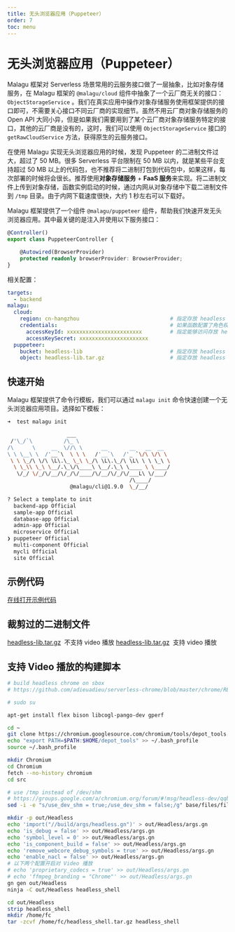 ```yaml
---
title: 无头浏览器应用（Puppeteer）
order: 7
toc: menu
---
```


# 无头浏览器应用（Puppeteer）

Malagu 框架对 Serverless 场景常用的云服务接口做了一层抽象，比如对象存储服务，在 Malagu 框架的 `@malagu/cloud` 组件中抽象了一个云厂商无关的接口： `ObjectStorageService` 。我们在真实应用中操作对象存储服务使用框架提供的接口即可，不需要关心接口不同云厂商的实现细节。虽然不用云厂商对象存储服务的 Open API 大同小异，但是如果我们需要用到了某个云厂商对象存储服务特定的接口，其他的云厂商是没有的，这时，我们可以使用 `ObjectStorageService` 接口的 `getRawCloudService` 方法，获得原生的云服务接口。


在使用 Malagu 实现无头浏览器应用的时候，发现 Puppeteer 的二进制文件过大，超过了 50 MB。很多 Serverless 平台限制在 50 MB 以内，就是某些平台支持超过 50 MB 以上的代码包，也不推荐将二进制打包到代码包中，如果这样，每次部署的时候将会很长。推荐使用**对象存储服务** + **FaaS 服务**来实现。将二进制文件上传到对象存储，函数实例启动的时候，通过内网从对象存储中下载二进制文件到 `/tmp` 目录。由于内网下载速度很快，大约 1 秒左右可以下载好。


Malagu 框架提供了一个组件 `@malagu/puppeteer` 组件，帮助我们快速开发无头浏览器应用。其中最关键的是注入并使用以下服务接口：
```typescript
@Controller()
export class PuppeteerController {

    @Autowired(BrowserProvider)
    protected readonly browserProvider: BrowserProvider;
}
```
相关配置：


```yaml
targets:
  - backend
malagu:
  cloud:
    region: cn-hangzhou                             # 指定存放 headless 相关二进制的 oss 的地域，建议与应用部署的地域一致，一致可以省略配置
    credentials:                                    # 如果函数配置了角色权限，且拥有访问以下 bucket 的读权限，就不需要配置 AK 信息了
      accessKeyId: xxxxxxxxxxxxxxxxxxxxxxxx         # 指定能够访问存放 headless 相关二进制 accessKeyId，至少具有读该 Object 的权限
      accessKeySecret: xxxxxxxxxxxxxxxxxxxxxx
  puppeteer:
    bucket: headless-lib                            # 指定存放 headless 相关二进制的 oss 的 Bucket 名称 headless-lib
    object: headless-lib.tar.gz                     # 指定存放 headless 相关二进制的 oss 的 objeck 名称，默认 headless-lib.tar.gz
```
## 快速开始


Malagu 框架提供了命令行模板，我们可以通过 `malagu init` 命令快速创建一个无头浏览器应用项目。选择如下模板：
```bash
➜  test malagu init

                   ___
 /'\_/`\          /\_ \
/\      \     __  \//\ \      __       __   __  __
\ \ \__\ \  /'__`\  \ \ \   /'__`\   /'_ `\/\ \/\ \
 \ \ \_/\ \/\ \L\.\_ \_\ \_/\ \L\.\_/\ \L\ \ \ \_\ \
  \ \_\\ \_\ \__/.\_\/\____\ \__/.\_\ \____ \ \____/
   \/_/ \/_/\/__/\/_/\/____/\/__/\/_/\/___L\ \/___/
                                       /\____/
                    @malagu/cli@1.9.0  \_/__/

? Select a template to init
  backend-app Official
  sample-app Official
  database-app Official
  admin-app Official
  microservice Official
❯ puppeteer Official
  multi-component Official
  mycli Official
  site Official
```
## 示例代码


[在线打开示例代码](https://cloud.cellbang.com/?share=014271bb-fc29-4437-8337-7d2017b1fa33#/templates/puppeteer)

## 裁剪过的二进制文件


[headless-lib.tar.gz](https://www.yuque.com/attachments/yuque/0/2020/gz/365432/1608116939508-211b2cce-0952-4ba3-a4c3-c75165fda713.gz?_lake_card=%7B%22src%22%3A%22https%3A%2F%2Fwww.yuque.com%2Fattachments%2Fyuque%2F0%2F2020%2Fgz%2F365432%2F1608116939508-211b2cce-0952-4ba3-a4c3-c75165fda713.gz%22%2C%22name%22%3A%22headless-lib.tar.gz%22%2C%22size%22%3A58333343%2C%22type%22%3A%22application%2Fx-gzip%22%2C%22ext%22%3A%22gz%22%2C%22status%22%3A%22done%22%2C%22uid%22%3A%221608116836751-0%22%2C%22progress%22%3A%7B%22percent%22%3A99%7D%2C%22percent%22%3A0%2C%22id%22%3A%22fxuSN%22%2C%22card%22%3A%22file%22%7D)  不支持 video 播放
[headless-lib.tar.gz](https://www.yuque.com/attachments/yuque/0/2020/gz/365432/1609220903169-5af8ae27-75d8-4dfd-a1c0-a4cd71a477d3.gz?_lake_card=%7B%22src%22%3A%22https%3A%2F%2Fwww.yuque.com%2Fattachments%2Fyuque%2F0%2F2020%2Fgz%2F365432%2F1609220903169-5af8ae27-75d8-4dfd-a1c0-a4cd71a477d3.gz%22%2C%22name%22%3A%22headless-lib.tar.gz%22%2C%22size%22%3A54182128%2C%22type%22%3A%22application%2Fx-gzip%22%2C%22ext%22%3A%22gz%22%2C%22status%22%3A%22done%22%2C%22uid%22%3A%221609220858739-0%22%2C%22progress%22%3A%7B%22percent%22%3A99%7D%2C%22percent%22%3A0%2C%22id%22%3A%22KiMWX%22%2C%22card%22%3A%22file%22%7D)  支持 video 播放
​

## 支持 Video 播放的构建脚本
```bash
# build headless chrome on sbox
# https://github.com/adieuadieu/serverless-chrome/blob/master/chrome/README.md

# sudo su

apt-get install flex bison libcogl-pango-dev gperf

cd ~
git clone https://chromium.googlesource.com/chromium/tools/depot_tools.git
echo "export PATH=$PATH:$HOME/depot_tools" >> ~/.bash_profile
source ~/.bash_profile

mkdir Chromium
cd Chromium
fetch --no-history chromium
cd src

# use /tmp instead of /dev/shm
# https://groups.google.com/a/chromium.org/forum/#!msg/headless-dev/qqbZVZ2IwEw/CPInd55OBgAJ
sed -i -e "s/use_dev_shm = true;/use_dev_shm = false;/g" base/files/file_util_posix.cc

mkdir -p out/Headless
echo 'import("//build/args/headless.gn")' > out/Headless/args.gn
echo 'is_debug = false' >> out/Headless/args.gn
echo 'symbol_level = 0' >> out/Headless/args.gn
echo 'is_component_build = false' >> out/Headless/args.gn
echo 'remove_webcore_debug_symbols = true' >> out/Headless/args.gn
echo 'enable_nacl = false' >> out/Headless/args.gn
# 以下两个配置开启对 Video 播放
# echo 'proprietary_codecs = true' >> out/Headless/args.gn
# echo 'ffmpeg_branding = "Chrome"' >> out/Headless/args.gn
gn gen out/Headless
ninja -C out/Headless headless_shell

cd out/Headless
strip headless_shell
mkdir /home/fc
tar -zcvf /home/fc/headless_shell.tar.gz headless_shell
```
